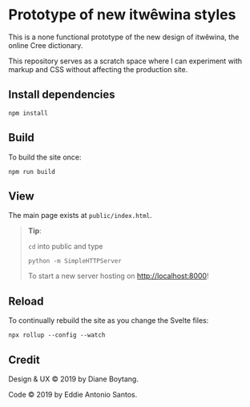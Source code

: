 Prototype of new itwêwina styles
================================

This is a none functional prototype of the new design of itwêwina, the
online Cree dictionary.

This repository serves as a scratch space where I can experiment with
markup and CSS without affecting the production site.


Install dependencies
--------------------

    npm install


Build
-----

To build the site once:

    npm run build

View
----

The main page exists at `public/index.html`.

> **Tip**:
>
> `cd` into public and type
>
>     python -m SimpleHTTPServer
>
> To start a new server hosting on <http://localhost:8000>! 


Reload
------

To continually rebuild the site as you change the Svelte files:

    npx rollup --config --watch


Credit
------

Design & UX © 2019 by Diane Boytang.

Code © 2019 by Eddie Antonio Santos.
